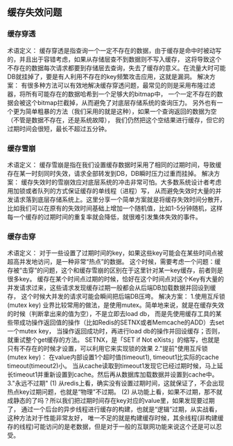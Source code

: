 
## 缓存失效问题

### 缓存穿透
术语定义：
     缓存穿透是指查询一个一定不存在的数据，由于缓存是命中时被动写的，并且出于容错考虑，如果从存储层查不到数据则不写入缓存，
     这将导致这个不存在的数据每次请求都要到存储层去查询，失去了缓存的意义。在流量大时可能DB就挂掉了，要是有人利用不存在的key频繁攻击应用，这就是漏洞。
解决方案：
     有很多种方法可以有效地解决缓存穿透问题，最常见的则是采用布隆过滤器，将所有可能存在的数据哈希到一个足够大的bitmap中，
     一个一定不存在的数据会被这个bitmap拦截掉，从而避免了对底层存储系统的查询压力。
     另外也有一个更为简单粗暴的方法（我们采用的就是这种），如果一个查询返回的数据为空（不管是数据不存在，还是系统故障），
     我们仍然把这个空结果进行缓存，但它的过期时间会很短，最长不超过五分钟。

### 缓存雪崩
术语定义：
     缓存雪崩是指在我们设置缓存数据时采用了相同的过期时间，导致缓存在某一时刻同时失效，请求全部转发到DB，DB瞬时压力过重而挂掉。
解决方案：
     缓存失效时的雪崩效应对底层系统的冲击非常可怕。大多数系统设计者考虑用加锁或者队列的方式保证缓存的单线程（进程）写，
     从而避免失效时大量的并发请求落到底层存储系统上。这里分享一个简单方案就是将缓存失效时间分散开，
     比如我们可以在原有的失效时间基础上增加一个随机值，比如1-5分钟随机，这样每一个缓存的过期时间的重复率就会降低，就很难引发集体失效的事件。

### 缓存击穿
术语定义：
     对于一些设置了过期时间的key，如果这些key可能会在某些时间点被超高并发地访问，是一种非常“热点”的数据。
     这个时候，需要考虑一个问题：缓存被“击穿”的问题，这个和缓存雪崩的区别在于这里针对某一key缓存，前者则是很多key。
     缓存在某个时间点过期的时候，恰好在这个时间点对这个Key有大量的并发请求过来，这些请求发现缓存过期一般都会从后端DB加载数据并回设到缓存，
     这个时候大并发的请求可能会瞬间把后端DB压垮。
解决方案：
     1.使用互斥锁(mutex key)
     业界比较常用的做法，是使用mutex。简单地来说，就是在缓存失效的时候（判断拿出来的值为空），不是立即去load db，
     而是先使用缓存工具的某些带成功操作返回值的操作（比如Redis的SETNX或者Memcache的ADD）去set一个mutex key，
     当操作返回成功时，再进行load db的操作并回设缓存；否则，就重试整个get缓存的方法。
     SETNX，是「SET if Not eXists」的缩写，也就是只有不存在的时候才设置，可以利用它来实现锁的效果
     2."提前"使用互斥锁(mutex key)：
     在value内部设置1个超时值(timeout1), timeout1比实际的cache timeout(timeout2)小。
     当从cache读取到timeout1发现它已经过期时候，马上延长timeout1并重新设置到cache。然后再从数据库加载数据并设置到cache中。
     3."永远不过期"
     (1) 从redis上看，确实没有设置过期时间，这就保证了，不会出现热点key过期问题，也就是“物理”不过期。
     (2) 从功能上看，如果不过期，那不就成静态的了吗？所以我们把过期时间存在key对应的value里，如果发现要过期了，
     通过一个后台的异步线程进行缓存的构建，也就是“逻辑”过期，从实战看，这种方法对于性能非常友好，
     唯一不足的就是构建缓存时候，其余线程(非构建缓存的线程)可能访问的是老数据，但是对于一般的互联网功能来说这个还是可以忍受。